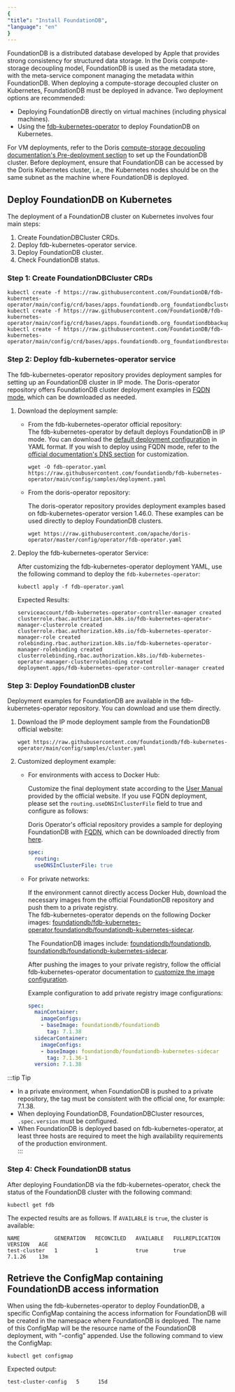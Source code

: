 ```yaml
---
{
"title": "Install FoundationDB",
"language": "en"
}
---
```


<!-- 
Licensed to the Apache Software Foundation (ASF) under one
or more contributor license agreements.  See the NOTICE file
distributed with this work for additional information
regarding copyright ownership.  The ASF licenses this file
to you under the Apache License, Version 2.0 (the
"License"); you may not use this file except in compliance
with the License.  You may obtain a copy of the License at

  http://www.apache.org/licenses/LICENSE-2.0

Unless required by applicable law or agreed to in writing,
software distributed under the License is distributed on an
"AS IS" BASIS, WITHOUT WARRANTIES OR CONDITIONS OF ANY
KIND, either express or implied.  See the License for the
specific language governing permissions and limitations
under the License.
-->

FoundationDB is a distributed database developed by Apple that provides strong consistency for structured data storage. In the Doris compute-storage decoupling model, FoundationDB is used as the metadata store, with the meta-service component managing the metadata within FoundationDB. When deploying a compute-storage decoupled cluster on Kubernetes, FoundationDB must be deployed in advance. Two deployment options are recommended:  
- Deploying FoundationDB directly on virtual machines (including physical machines).  
- Using the [fdb-kubernetes-operator](https://github.com/FoundationDB/fdb-kubernetes-operator) to deploy FoundationDB on Kubernetes.  

For VM deployments, refer to the Doris [compute-storage decoupling documentation's Pre-deployment section](../../../../compute-storage-decoupled/before-deployment.md) to set up the FoundationDB cluster. Before deployment, ensure that FoundationDB can be accessed by the Doris Kubernetes cluster, i.e., the Kubernetes nodes should be on the same subnet as the machine where FoundationDB is deployed.  

## Deploy FoundationDB on Kubernetes
The deployment of a FoundationDB cluster on Kubernetes involves four main steps:
1. Create FoundationDBCluster CRDs.  
2. Deploy fdb-kubernetes-operator service.  
3. Deploy FoundationDB cluster.  
4. Check FoundationDB status.  

### Step 1: Create FoundationDBCluster CRDs
```shell
kubectl create -f https://raw.githubusercontent.com/FoundationDB/fdb-kubernetes-operator/main/config/crd/bases/apps.foundationdb.org_foundationdbclusters.yaml
kubectl create -f https://raw.githubusercontent.com/FoundationDB/fdb-kubernetes-operator/main/config/crd/bases/apps.foundationdb.org_foundationdbbackups.yaml
kubectl create -f https://raw.githubusercontent.com/FoundationDB/fdb-kubernetes-operator/main/config/crd/bases/apps.foundationdb.org_foundationdbrestores.yaml
```

### Step 2: Deploy fdb-kubernetes-operator service

The fdb-kubernetes-operator repository provides deployment samples for setting up an FoundationDB cluster in IP mode. The Doris-operator repository offers FoundationDB cluster deployment examples in [FQDN mode](https://kubernetes.io/docs/concepts/services-networking/dns-pod-service/#pod-sethostnameasfqdn-field), which can be downloaded as needed.

1. Download the deployment sample:   

   - From the fdb-kubernetes-operator official repository:  
     The fdb-kubernetes-operator by default deploys FoundationDB in IP mode. You can download the [default deployment configuration](https://raw.githubusercontent.com/foundationdb/fdb-kubernetes-operator/main/config/samples/deployment.yaml) in YAML format. If you wish to deploy using FQDN mode, refer to the [official documentation's DNS section](https://github.com/FoundationDB/fdb-kubernetes-operator/blob/main/docs/manual/customization.md#using-dns) for customization.

     ```shell
     wget -O fdb-operator.yaml https://raw.githubusercontent.com/foundationdb/fdb-kubernetes-operator/main/config/samples/deployment.yaml
     ```

   - From the doris-operator repository:   

     The doris-operator repository provides deployment examples based on fdb-kubernetes-operator version 1.46.0. These examples can be used directly to deploy FoundationDB clusters.

     ```shell
     wget https://raw.githubusercontent.com/apache/doris-operator/master/config/operator/fdb-operator.yaml
     ```

2. Deploy the fdb-kubernetes-operator Service:

   After customizing the fdb-kubernetes-operator deployment YAML, use the following command to deploy the `fdb-kubernetes-operator`:
   ```shell
   kubectl apply -f fdb-operator.yaml
   ```

   Expected Results:

   ```shell
   serviceaccount/fdb-kubernetes-operator-controller-manager created
   clusterrole.rbac.authorization.k8s.io/fdb-kubernetes-operator-manager-clusterrole created
   clusterrole.rbac.authorization.k8s.io/fdb-kubernetes-operator-manager-role created
   rolebinding.rbac.authorization.k8s.io/fdb-kubernetes-operator-manager-rolebinding created
   clusterrolebinding.rbac.authorization.k8s.io/fdb-kubernetes-operator-manager-clusterrolebinding created
   deployment.apps/fdb-kubernetes-operator-controller-manager created
   ```

### Step 3: Deploy FoundationDB cluster

Deployment examples for FoundationDB are available in the fdb-kubernetes-operator repository. You can download and use them directly.  

1. Download the IP mode deployment sample from the FoundationDB official website:

   ```shell
   wget https://raw.githubusercontent.com/foundationdb/fdb-kubernetes-operator/main/config/samples/cluster.yaml
   ```

2. Customized deployment example:  

   - For environments with access to Docker Hub:  

     Customize the final deployment state according to the [User Manual](https://github.com/FoundationDB/fdb-kubernetes-operator/blob/main/docs/manual/index.md) provided by the official website. If you use FQDN deployment, please set the `routing.useDNSInClusterFile` field to true and configure as follows:  

     Doris Operator's official repository provides a sample for deploying FoundationDB with [FQDN](https://kubernetes.io/docs/concepts/services-networking/dns-pod-service/#pod-sethostnameasfqdn-field), which can be downloaded directly from [here](https://github.com/apache/doris-operator/blob/master/doc/examples/disaggregated/fdb/cluster.yaml).

     ```yaml
     spec:
       routing:
       useDNSInClusterFile: true
     ```

   - For private networks:  

     If the environment cannot directly access Docker Hub, download the necessary images from the official FoundationDB repository and push them to a private registry.  
     The fdb-kubernetes-operator depends on the following Docker images:  [foundationdb/fdb-kubernetes-operator](https://hub.docker.com/r/foundationdb/fdb-kubernetes-operator),[foundationdb/foundationdb-kubernetes-sidecar](https://hub.docker.com/r/foundationdb/foundationdb-kubernetes-sidecar).

     The FoundationDB images include: [foundationdb/foundationdb](https://hub.docker.com/r/foundationdb/foundationdb), [foundationdb/foundationdb-kubernetes-sidecar](https://hub.docker.com/r/foundationdb/foundationdb-kubernetes-sidecar).

     After pushing the images to your private registry, follow the official fdb-kubernetes-operator documentation to [customize the image configuration](https://github.com/FoundationDB/fdb-kubernetes-operator/blob/main/docs/manual/customization.md#customizing-the-foundationdb-image).
     
     Example configuration to add private registry image configurations:
     
     ```yaml
     spec:
       mainContainer:
         imageConfigs:
         - baseImage: foundationdb/foundationdb
           tag: 7.1.38
       sidecarContainer:
         imageConfigs:
         - baseImage: foundationdb/foundationdb-kubernetes-sidecar
           tag: 7.1.36-1
       version: 7.1.38
     ```

:::tip Tip
- In a private environment, when FoundationDB is pushed to a private repository, the tag must be consistent with the official one, for example: 7.1.38.
- When deploying FoundationDB, FoundationDBCluster resources, `.spec.version` must be configured.
- When FoundationDB is deployed based on fdb-kubernetes-operator, at least three hosts are required to meet the high availability requirements of the production environment.  
::: 

### Step 4: Check FoundationDB status

After deploying FoundationDB via the fdb-kubernetes-operator, check the status of the FoundationDB cluster with the following command:

```shell
kubectl get fdb
```

The expected results are as follows. If `AVAILABLE` is `true`, the cluster is available:

```shell
NAME           GENERATION   RECONCILED   AVAILABLE   FULLREPLICATION   VERSION   AGE
test-cluster   1            1            true        true              7.1.26    13m
```

## Retrieve the ConfigMap containing FoundationDB access information
When using the fdb-kubernetes-operator to deploy FoundationDB, a specific ConfigMap containing the access information for FoundationDB will be created in the namespace where FoundationDB is deployed. The name of this ConfigMap will be the resource name of the FoundationDB deployment, with "-config" appended. Use the following command to view the ConfigMap:

```shell
kubectl get configmap
```

Expected output:

```shell
test-cluster-config   5      15d
```
